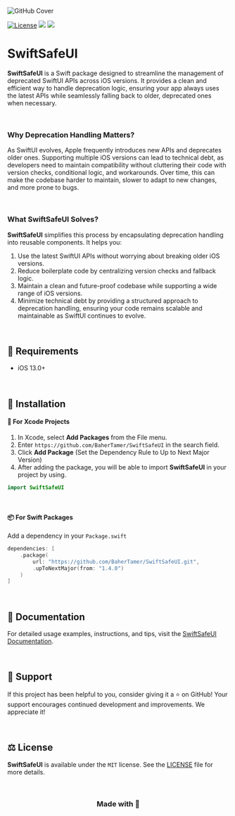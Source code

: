 ![GitHub Cover](https://github.com/BaherTamer/SwiftSafeUI/assets/99125691/5d634f97-8819-4d79-94ac-403447107218)

[![License](https://img.shields.io/badge/License-MIT-blue.svg)](https://spdx.org/licenses/MIT.html)
[![](https://img.shields.io/endpoint?url=https%3A%2F%2Fswiftpackageindex.com%2Fapi%2Fpackages%2FBaherTamer%2FSwiftSafeUI%2Fbadge%3Ftype%3Dswift-versions)](https://swiftpackageindex.com/BaherTamer/SwiftSafeUI)
[![](https://img.shields.io/endpoint?url=https%3A%2F%2Fswiftpackageindex.com%2Fapi%2Fpackages%2FBaherTamer%2FSwiftSafeUI%2Fbadge%3Ftype%3Dplatforms)](https://swiftpackageindex.com/BaherTamer/SwiftSafeUI)

# SwiftSafeUI
**SwiftSafeUI** is a Swift package designed to streamline the management of deprecated SwiftUI APIs across iOS versions. It provides a clean and efficient way to handle deprecation logic, ensuring your app always uses the latest APIs while seamlessly falling back to older, deprecated ones when necessary.

<br/>

### Why Deprecation Handling Matters?
As SwiftUI evolves, Apple frequently introduces new APIs and deprecates older ones. Supporting multiple iOS versions can lead to technical debt, as developers need to maintain compatibility without cluttering their code with version checks, conditional logic, and workarounds. Over time, this can make the codebase harder to maintain, slower to adapt to new changes, and more prone to bugs.

<br/>

### What SwiftSafeUI Solves?
**SwiftSafeUI** simplifies this process by encapsulating deprecation handling into reusable components. It helps you:
1. Use the latest SwiftUI APIs without worrying about breaking older iOS versions.
2. Reduce boilerplate code by centralizing version checks and fallback logic.
3. Maintain a clean and future-proof codebase while supporting a wide range of iOS versions.
4. Minimize technical debt by providing a structured approach to deprecation handling, ensuring your code remains scalable and maintainable as SwiftUI continues to evolve.

<br/>

## 📝 Requirements
- iOS 13.0+

<br/>

## 🔩 Installation
#### 🔨 For Xcode Projects
1. In Xcode, select **Add Packages** from the File menu.
2. Enter `https://github.com/BaherTamer/SwiftSafeUI` in the search field.
3. Click **Add Package** (Set the Dependency Rule to Up to Next Major Version)
4. After adding the package, you will be able to import **SwiftSafeUI** in your project by using.

``` swift
import SwiftSafeUI
```

<br/>

#### 📦 For Swift Packages
Add a dependency in your `Package.swift`

``` swift
dependencies: [
    .package(
        url: "https://github.com/BaherTamer/SwiftSafeUI.git",
        .upToNextMajor(from: "1.4.0")
    )
]
```

<br/>

## 📄 Documentation
For detailed usage examples, instructions, and tips, visit the [SwiftSafeUI Documentation](https://bahertamer.github.io/SwiftSafeUI/documentation/swiftsafeui/).

<br/>

## 🌟 Support
If this project has been helpful to you, consider giving it a ⭐ on GitHub! Your support encourages continued development and improvements. We appreciate it!

<br/>

## ⚖️ License
**SwiftSafeUI** is available under the `MIT` license. See the [LICENSE](LICENSE) file for more details.

<br/>

<h3 align="center">Made with 💚</h3>
